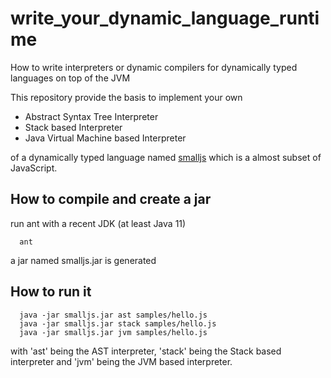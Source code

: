 # write_your_dynamic_language_runtime
How to write interpreters or dynamic compilers for dynamically typed languages on top of the JVM

This repository provide the basis to implement your own
- Abstract Syntax Tree Interpreter
- Stack based Interpreter
- Java Virtual Machine based Interpreter

of a dynamically typed language named [smalljs](smalljs.md) which is a almost subset of JavaScript.

How to compile and create a jar
---
run ant with a recent JDK (at least Java 11)
```
  ant
```
a jar named smalljs.jar is generated

How to run it
---
```
  java -jar smalljs.jar ast samples/hello.js
  java -jar smalljs.jar stack samples/hello.js
  java -jar smalljs.jar jvm samples/hello.js
```
with 'ast' being the AST interpreter, 'stack' being the Stack based interpreter and 'jvm' being the JVM based interpreter.
